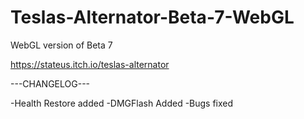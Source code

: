 # Teslas-Alternator-Beta-7-WebGL
WebGL version of Beta 7



https://stateus.itch.io/teslas-alternator

---CHANGELOG---

-Health Restore added -DMGFlash Added
 -Bugs fixed
